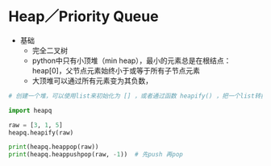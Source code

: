 # Heap／Priority Queue

- 基础
  - 完全二叉树
  - python中只有小顶堆（min heap），最小的元素总是在根结点：heap[0]，父节点元素始终小于或等于所有子节点元素
  - 大顶堆可以通过所有元素变为其负数，


```python
# 创建一个堆，可以使用list来初始化为 [] ，或者通过函数 heapify() ，把一个list转换成堆

import heapq

raw = [3, 1, 5]
heapq.heapify(raw)

print(heapq.heappop(raw))
print(heapq.heappushpop(raw, -1))  # 先push 再pop
```
